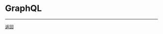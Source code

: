 # GraphQL

---

[返回](/repository/libraries/README.md#graphqlrepositorylibrariesgraphqlreadmemdgraphql)